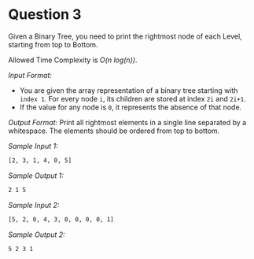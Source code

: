 # Question 3

Given a Binary Tree, you need to print the rightmost node of each Level, starting from top to Bottom.

Allowed Time Complexity is *O(n log(n))*.

*Input Format:*

- You are given the array representation of a binary tree starting with `index 1`. For every node `i`, its children are stored at index `2i` and `2i+1`.
- If the value for any node is `0`, it represents the absence of that node.

*Output Format:* Print all rightmost elements in a single line separated by a whitespace. The elements should be ordered from top to bottom.

*Sample Input 1:*

```bash
[2, 3, 1, 4, 0, 5]
```

*Sample Output 1:*

```bash
2 1 5
```

*Sample Input 2:*

```bash
[5, 2, 0, 4, 3, 0, 0, 0, 0, 1]
```

*Sample Output 2:*

```bash
5 2 3 1
```
